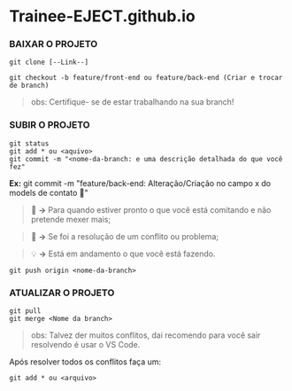 # Trainee-EJECT.github.io

### BAIXAR O PROJETO

```
git clone [--Link--]

git checkout -b feature/front-end ou feature/back-end (Criar e trocar de branch)

```

> obs: Certifique- se de estar trabalhando na sua branch!

### SUBIR O PROJETO

```
git status
git add * ou <aquivo>
git commit -m "<nome-da-branch: e uma descrição detalhada do que você fez"

``` 
**Ex:** git commit -m "feature/back-end: Alteração/Criação no campo x do models de contato :tada:"

> :tada: **->** Para quando estiver pronto o que você está comitando e não pretende mexer mais;

> :bug: **->** Se foi a resolução de um conflito ou problema;

> :bulb: **->** Está em andamento o que você está fazendo.

```
git push origin <nome-da-branch>

```

### ATUALIZAR O PROJETO

```
git pull 
git merge <Nome da branch>

```
> obs: Talvez der muitos conflitos, dai recomendo para você sair resolvendo é usar o VS Code.

Após resolver todos os conflitos faça um:

```
git add * ou <arquivo> 

```
